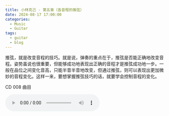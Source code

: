 ```yaml
---
title: 小林克己 - 第五章（各音程的推弦）
date: 2024-08-17 17:00:00
categories:
  - Music
  - Guitar
tags:
  - guitar
  - blog
---
```


推弦，就是改变音程的技巧。就是说，弹奏的重点在于，推弦是否能正确地改变音程。姿势虽说也很重要，但能够成功地表现出正确的音程才是推弦成功地一步。一般在品位之间变化音高，只能半音半音地改变，但通过推弦，则可以表现出更加微妙的音程变化。这样一来，要想掌握推弦技巧的话，就要学会控制音程的变化。

<!-- more -->

CD 008 曲目

<audio controls src="/guitar-lin-c/cd-008.mp3" />

CD 010 曲目

<audio controls src="/guitar-lin-c/cd-010.mp3" />

CD 014 曲目

<audio controls src="/guitar-lin-c/cd-014.mp3" />
